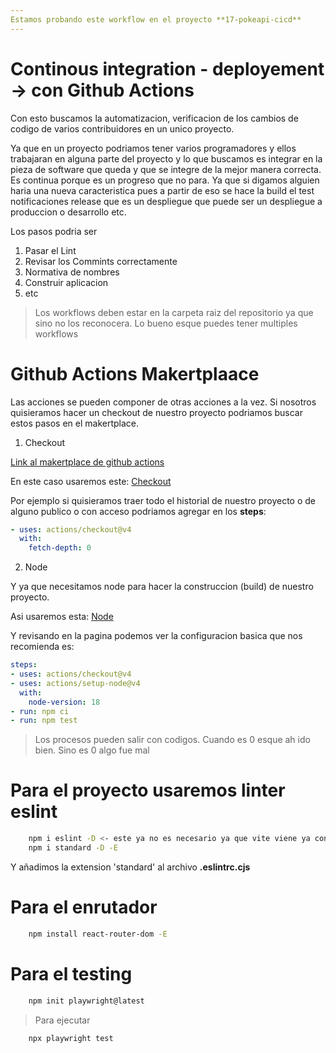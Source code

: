 ```yaml
---
Estamos probando este workflow en el proyecto **17-pokeapi-cicd**
---
```

# Continous integration - deployement -> con Github Actions

Con esto buscamos la automatizacion, verificacion de los cambios de codigo de varios contribuidores en un unico proyecto.

Ya que en un proyecto podriamos tener varios programadores y ellos trabajaran en alguna parte del proyecto y lo que buscamos es integrar en la pieza de software que queda y que se integre de la mejor manera correcta.
Es continua porque es un progreso que no para. Ya que si digamos alguien haria una nueva caracteristica pues a partir de eso se hace la build el test notificaciones release que es un despliegue que puede ser un despliegue a produccion o desarrollo etc.

Los pasos podria ser
1. Pasar el Lint
2. Revisar los Commints correctamente
3. Normativa de nombres
4. Construir aplicacion
5. etc

> Los workflows deben estar en la carpeta raiz del repositorio ya que sino no los reconocera. Lo bueno esque puedes tener multiples workflows

# Github Actions Makertplaace

Las acciones se pueden componer de otras acciones a la vez.
Si nosotros quisieramos hacer un checkout de nuestro proyecto podriamos buscar estos pasos en el makertplace.

1. Checkout

[Link al makertplace de github actions](https://github.com/marketplace)

En este caso usaremos este: [Checkout](https://github.com/marketplace/actions/checkout)

Por ejemplo si quisieramos traer todo el historial de nuestro proyecto o de alguno publico o con acceso podriamos agregar en los **steps**:

```yaml
- uses: actions/checkout@v4
  with:
    fetch-depth: 0
```

2. Node

Y ya que necesitamos node para hacer la construccion (build) de nuestro proyecto.

Asi usaremos esta: [Node](https://github.com/marketplace/actions/setup-node-js-environment)

Y revisando en la pagina podemos ver la configuracion basica que nos recomienda es:

```yaml
steps:
- uses: actions/checkout@v4
- uses: actions/setup-node@v4
  with:
    node-version: 18
- run: npm ci
- run: npm test
```

> Los procesos pueden salir con codigos. Cuando es 0 esque ah ido bien. Sino es 0 algo fue mal

# Para el proyecto usaremos linter eslint

```bash
    npm i eslint -D <- este ya no es necesario ya que vite viene ya con eslint
    npm i standard -D -E  
```

Y añadimos la extension 'standard' al archivo **.eslintrc.cjs**

# Para el enrutador
```bash
    npm install react-router-dom -E
```

# Para el testing
```bash
    npm init playwright@latest
```
> Para ejecutar
```bash
    npx playwright test
```